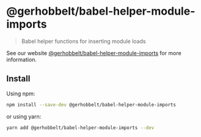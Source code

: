 # @gerhobbelt/babel-helper-module-imports

> Babel helper functions for inserting module loads

See our website [@gerhobbelt/babel-helper-module-imports](https://babeljs.io/docs/en/next/babel-helper-module-imports.html) for more information.

## Install

Using npm:

```sh
npm install --save-dev @gerhobbelt/babel-helper-module-imports
```

or using yarn:

```sh
yarn add @gerhobbelt/babel-helper-module-imports --dev
```
